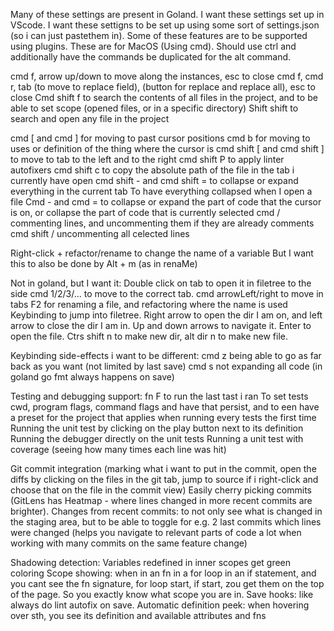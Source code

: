 

Many of these settings are present in Goland. I want these settings set up in VScode.
I want these settigns to be set up using some sort of settings.json (so i can just pastethem in).
Some of these features are to be supported using plugins.
These are for MacOS (Using cmd). Should use ctrl and additionally have the commands be duplicated for the alt command.


cmd f, arrow up/down to move along the instances, esc to close
cmd f, cmd r, tab (to move to replace field), (button for replace and replace all), esc to close
Cmd shift f to search the contents of all files in the project, and to be able to set scope (opened files, or in a specific directory)
Shift shift to search and open any file in the project

cmd [ and cmd ]   for moving to past cursor positions
cmd b for moving to uses or definition of the thing where the cursor is
cmd shift [ and cmd shift ] to move to tab to the left and to the right
cmd shift P to apply linter autofixers
cmd shift c to copy the absolute path of the file in the tab i currently have open
cmd shift - and cmd shift = to collapse or expand everything in the current tab
To have everything collapsed when I open a file
Cmd - and cmd = to collapse or expand the part of code that the cursor is on, or collapse the part of code that is currently selected
cmd /  commenting lines, and uncommenting them if they are already comments
cmd shift / uncommenting all celected lines

Right-click + refactor/rename to change the name of a variable
But I want this to also be done by Alt + m (as in renaMe)


Not in goland, but I want it:
Double click on tab to open it in filetree to the side
cmd 1/2/3/... to move to the correct tab.
cmd arrowLeft/right to move in tabs
F2 for renaming a file, and refactoring where the name is used
Keybinding to jump into filetree. Right arrow to open the dir I am on, and left arrow to close the dir I am in. Up and down arrows to navigate it. Enter to open the file. Ctrs shift n to make new dir, alt dir n to make new file.



Keybinding side-effects i want to be different:
cmd z being able to go as far back as you want (not limited by last save)
cmd s not expanding all code (in goland go fmt always happens on save)

Testing and debugging support:
fn F<sth> to run the last tast i ran
To set tests cwd, program flags, command flags and have that persist, and to een have a preset for the project that applies when running every tests the first time
Running the unit test by clicking on the play button next to its definition
Running the debugger directly on the unit tests
Running a unit test with coverage (seeing how many times each line was hit)

Git commit integration (marking what i want to put in the commit, open the diffs by clicking on the files in the git tab, jump to source if i right-click and choose that on the file in the commit view)
Easily cherry picking commits
(GitLens has Heatmap - where lines changed in more recent commits are brighter).
Changes from recent commits: to not only see what is changed in the staging area, but to be able to toggle for e.g. 2 last commits which lines were changed (helps you navigate to relevant parts of code a lot when working with many commits on the same feature change)


Shadowing detection: Variables redefined in inner scopes get green coloring
Scope showing: when in an fn in a for loop in an if statement, and you cant see the fn signature, for loop start, if start, zou get them on the top of the page. So you exactly know what scope you are in.
Save hooks: like always do lint autofix on save.
Automatic definition peek: when hovering over sth, you see its definition and available attributes and fns









